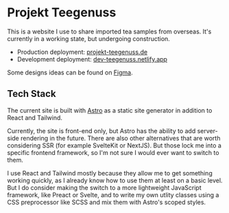 # Projekt Teegenuss
This is a website I use to share imported tea samples from overseas. It's currently in a working state, but undergoing construction.

- Production deployment: [projekt-teegenuss.de](https://projekt-teegenuss.de)
- Development deployment: [dev-teegenuss.netlify.app](dev-teegenuss.netlify.app)

Some designs ideas can be found on [Figma](https://www.figma.com/proto/TDuz9f4zXzVkXuKgXyvFPJ/Teegenuss?node-id=335-1908).

## Tech Stack
The current site is built with [Astro](https://astro.build/) as a static site generator in addition to React and Tailwind.

Currently, the site is front-end only, but Astro has the ability to add server-side rendering in the future. There are also other alternatives that are worth considering SSR (for example SvelteKit or NextJS). But those lock me into a specific frontend framework, so I'm not sure I would ever want to switch to them.

I use React and Tailwind mostly because they allow me to get something working quickly, as I already know how to use them at least on a basic level. But I do consider making the switch to a more lightweight JavaScript framework, like Preact or Svelte, and to write my own utlity classes using a CSS preprocessor like SCSS and mix them with Astro's scoped styles.
